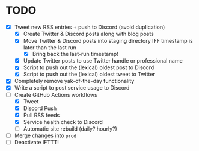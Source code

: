 # TODO

* [x] Tweet new RSS entries + push to Discord (avoid duplication)
	* [x] Create Twitter & Discord posts along with blog posts
	* [x] Move Twitter & Discord posts into staging directory IFF timestamp is later than the last run
		* [x] Bring back the last-run timestamp!
	* [x] Update Twitter posts to use Twitter handle or professional name
	* [x] Script to push out the (lexical) oldest post to Discord
	* [x] Script to push out the (lexical) oldest tweet to Twitter
* [x] Completely remove yak-of-the-day functionality
* [x] Write a script to post service usage to Discord
* [ ] Create GitHub Actions workflows
	* [x] Tweet
	* [x] Discord Push
	* [x] Pull RSS feeds
	* [x] Service health check to Discord
	* [ ] Automatic site rebuild (daily? hourly?)
* [ ] Merge changes into `prod`
* [ ] Deactivate IFTTT!
